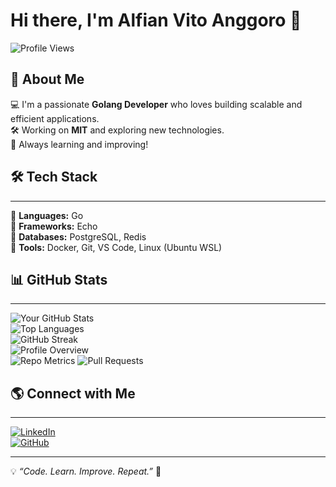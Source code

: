 # Hi there, I'm Alfian Vito Anggoro 👋

![Profile Views](https://komarev.com/ghpvc/?username=alfianvitoanggoromit&label=Profile%20Views&color=blue&style=flat)   

🚀 **About Me**
---
💻 I'm a passionate **Golang Developer** who loves building scalable and efficient applications.  
🛠️ Working on **MIT** and exploring new technologies.  
🎯 Always learning and improving!

## 🛠 Tech Stack
---
🔹 **Languages:** Go   
🔹 **Frameworks:** Echo   
🔹 **Databases:** PostgreSQL, Redis   
🔹 **Tools:** Docker, Git, VS Code, Linux (Ubuntu WSL)     

## 📊 GitHub Stats
---
![Your GitHub Stats](https://github-readme-stats.vercel.app/api?username=alfianvitoanggoromit&show_icons=true&theme=onedark)   
![Top Languages](https://github-readme-stats.vercel.app/api/top-langs/?username=alfianvitoanggoromit&layout=compact&theme=radical)   
![GitHub Streak](https://github-readme-streak-stats.herokuapp.com/?user=alfianvitoanggoromit&theme=radical)   
![Profile Overview](https://github-profile-summary-cards.vercel.app/api/cards/profile-details?username=alfianvitoanggoromit&theme=onedark)   
![Repo Metrics](https://github-profile-summary-cards.vercel.app/api/cards/repos-per-language?username=alfianvitoanggoromit&theme=onedark) 
![Pull Requests](https://github-profile-summary-cards.vercel.app/api/cards/productive-time?username=alfianvitoanggoromit&theme=onedark)   

## 🌎 Connect with Me
---
[![LinkedIn](https://img.shields.io/badge/LinkedIn-blue?style=for-the-badge&logo=linkedin)](https://www.linkedin.com/in/alfianvitoanggoro/)   
[![GitHub](https://img.shields.io/badge/GitHub-black?style=for-the-badge&logo=github)](https://github.com/alfianvitoanggoro/)   

---
💡 *“Code. Learn. Improve. Repeat.”* 🚀
